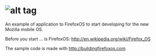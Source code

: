 ![alt tag](https://raw.github.com/fpmweb/starting-FirefoxOS/master/img/logo-strating.jpg)
=========

An example of application to FirefoxOS to start developing for the new Mozilla mobile OS.

Before you start ... is FirefoxOS: http://en.wikipedia.org/wiki/Firefox_OS

The sample code is made with http://buildingfirefoxos.com